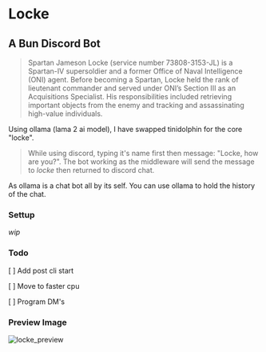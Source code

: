 # Locke

## A Bun Discord Bot
> Spartan Jameson Locke (service number 73808-3153-JL) is a Spartan-IV supersoldier and a former Office of Naval Intelligence (ONI) agent. 
> Before becoming a Spartan, Locke held the rank of lieutenant commander and served under ONI’s Section III as an Acquisitions Specialist. 
> His responsibilities included retrieving important objects from the enemy and tracking and assassinating high-value individuals.

Using ollama (lama 2 ai model), I have swapped tinidolphin for the core "locke".

> While using discord, typing it's name first then message: "Locke, how are you?". The bot working as the middleware will send the message to *locke* then returned to discord chat.

As ollama is a chat bot all by its self. You can use ollama to hold the history of the chat.

### Settup
*wip*

### Todo
[ ] Add post cli start

[ ] Move to faster cpu

[ ] Program DM's

### Preview Image
![locke_preview](https://github.com/xeoxaz/locke/assets/108138638/dbe63c88-a868-49ae-8553-ed7c5c3bbac0)
